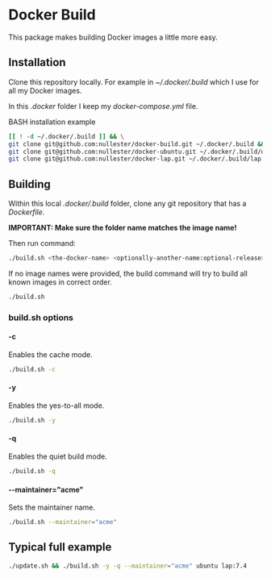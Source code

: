 # Docker Build

This package makes building Docker images a little more easy.

## Installation

Clone this repository locally. For example in _~/.docker/.build_ which I use for all my Docker images.

In this _.docker_ folder I keep my _docker-compose.yml_ file.

BASH installation example
```bash
[[ ! -d ~/.docker/.build ]] && \
git clone git@github.com:nullester/docker-build.git ~/.docker/.build && \
git clone git@github.com:nullester/docker-ubuntu.git ~/.docker/.build/ubuntu && \
git clone git@github.com:nullester/docker-lap.git ~/.docker/.build/lap
```

## Building

Within this local _.docker/.build_ folder, clone any git repository that has a _Dockerfile_.

__IMPORTANT: Make sure the folder name matches the image name!__

Then run command:

```bash
./build.sh <the-docker-name> <optionally-another-name:optional-release>
```

If no image names were provided, the build command will try to build all known images in correct order.

```bash
./build.sh
```

### build.sh options

#### -c

Enables the cache mode.

```bash
./build.sh -c
```

#### -y

Enables the yes-to-all mode.

```bash
./build.sh -y
```

#### -q

Enables the quiet build mode.

```bash
./build.sh -q
```

#### --maintainer="acme"

Sets the maintainer name.

```bash
./build.sh --maintainer="acme"
```

## Typical full example

```bash
./update.sh && ./build.sh -y -q --maintainer="acme" ubuntu lap:7.4
```
